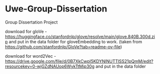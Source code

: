 # Uwe-Group-Dissertation
 Group Dissertation Project
 
 download for gloVe - https://huggingface.co/stanfordnlp/glove/resolve/main/glove.840B.300d.zip and put in the data folder for gloveEmbedding to work. (taken from https://github.com/stanfordnlp/GloVe?tab=readme-ov-file)

download for word2Vec -
 https://drive.google.com/file/d/0B7XkCwpI5KDYNlNUTTlSS21pQmM/edit?resourcekey=0-wjGZdNAUop6WykTtMip30g
and put in the data folder 
